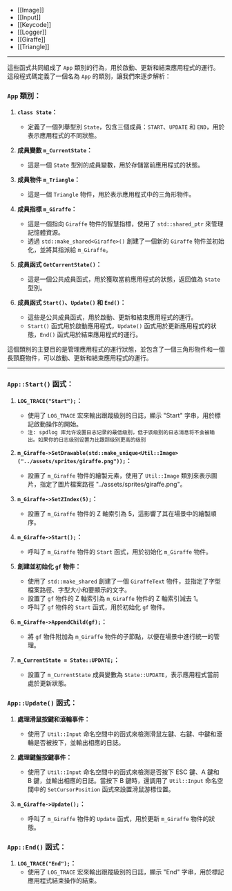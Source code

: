 - [[Image]] 
- [[Input]]
- [[Keycode]]
- [[Logger]]
- [[Giraffe]]
- [[Triangle]]

----
這些函式共同組成了 `App` 類別的行為，用於啟動、更新和結束應用程式的運行。
這段程式碼定義了一個名為 `App` 的類別，讓我們來逐步解析：

### `App` 類別：

1. **`class State`：**
   - 定義了一個列舉型別 `State`，包含三個成員：`START`、`UPDATE` 和 `END`，用於表示應用程式的不同狀態。

2. **成員變數 `m_CurrentState`：**
   - 這是一個 `State` 型別的成員變數，用於存儲當前應用程式的狀態。

3. **成員物件 `m_Triangle`：**
   - 這是一個 `Triangle` 物件，用於表示應用程式中的三角形物件。

4. **成員指標 `m_Giraffe`：**
   - 這是一個指向 `Giraffe` 物件的智慧指標，使用了 `std::shared_ptr` 來管理記憶體資源。
   - 透過 `std::make_shared<Giraffe>()` 創建了一個新的 `Giraffe` 物件並初始化，並將其指派給 `m_Giraffe`。

5. **成員函式 `GetCurrentState()`：**
   - 這是一個公共成員函式，用於獲取當前應用程式的狀態，返回值為 `State` 型別。

6. **成員函式 `Start()`、`Update()` 和 `End()`：**
   - 這些是公共成員函式，用於啟動、更新和結束應用程式的運行。
   - `Start()` 函式用於啟動應用程式，`Update()` 函式用於更新應用程式的狀態，`End()` 函式用於結束應用程式的運行。

這個類別的主要目的是管理應用程式的運行狀態，並包含了一個三角形物件和一個長頸鹿物件，可以啟動、更新和結束應用程式的運行。

----
### `App::Start()` 函式：

1. **`LOG_TRACE("Start");`：**
   - 使用了 `LOG_TRACE` 宏來輸出跟蹤級別的日誌，顯示 "Start" 字串，用於標記啟動操作的開始。
   - `注: spdlog 库允许设置日志记录的最低级别，低于该级别的日志消息将不会被输出。如果你的日志级别设置为比跟踪级别更高的级别`

2. **`m_Giraffe->SetDrawable(std::make_unique<Util::Image>("../assets/sprites/giraffe.png"));`：**
   - 設置了 `m_Giraffe` 物件的繪製元素，使用了 `Util::Image` 類別來表示圖片，指定了圖片檔案路徑 "../assets/sprites/giraffe.png"。

3. **`m_Giraffe->SetZIndex(5);`：**
   - 設置了 `m_Giraffe` 物件的 Z 軸索引為 5，這影響了其在場景中的繪製順序。

4. **`m_Giraffe->Start();`：**
   - 呼叫了 `m_Giraffe` 物件的 `Start` 函式，用於初始化 `m_Giraffe` 物件。

5. **創建並初始化 `gf` 物件：**
   - 使用了 `std::make_shared` 創建了一個 `GiraffeText` 物件，並指定了字型檔案路徑、字型大小和要顯示的文字。
   - 設置了 `gf` 物件的 Z 軸索引為 `m_Giraffe` 物件的 Z 軸索引減去 1。
   - 呼叫了 `gf` 物件的 `Start` 函式，用於初始化 `gf` 物件。

6. **`m_Giraffe->AppendChild(gf);`：**
   - 將 `gf` 物件附加為 `m_Giraffe` 物件的子節點，以便在場景中進行統一的管理。

7. **`m_CurrentState = State::UPDATE;`：**
   - 設置了 `m_CurrentState` 成員變數為 `State::UPDATE`，表示應用程式當前處於更新狀態。

### `App::Update()` 函式：

1. **處理滑鼠按鍵和滾輪事件：**
   - 使用了 `Util::Input` 命名空間中的函式來檢測滑鼠左鍵、右鍵、中鍵和滾輪是否被按下，並輸出相應的日誌。

2. **處理鍵盤按鍵事件：**
   - 使用了 `Util::Input` 命名空間中的函式來檢測是否按下 ESC 鍵、A 鍵和 B 鍵，並輸出相應的日誌。當按下 B 鍵時，還調用了 `Util::Input` 命名空間中的 `SetCursorPosition` 函式來設置滑鼠游標位置。

3. **`m_Giraffe->Update();`：**
   - 呼叫了 `m_Giraffe` 物件的 `Update` 函式，用於更新 `m_Giraffe` 物件的狀態。

### `App::End()` 函式：

1. **`LOG_TRACE("End");`：**
   - 使用了 `LOG_TRACE` 宏來輸出跟蹤級別的日誌，顯示 "End" 字串，用於標記應用程式結束操作的結束。

